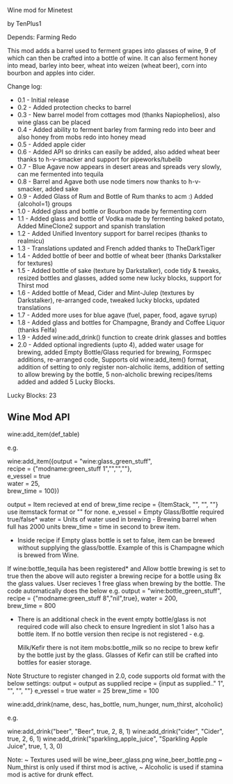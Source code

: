Wine mod for Minetest

by TenPlus1

Depends: Farming Redo

This mod adds a barrel used to ferment grapes into glasses of wine, 9 of which can then be crafted into a bottle of wine.  It can also ferment honey into mead, barley into beer, wheat into weizen (wheat beer), corn into bourbon and apples into cider.

Change log:

- 0.1 - Initial release
- 0.2 - Added protection checks to barrel
- 0.3 - New barrel model from cottages mod (thanks Napiophelios), also wine glass can be placed
- 0.4 - Added ability to ferment barley from farming redo into beer and also honey from mobs redo into honey mead
- 0.5 - Added apple cider
- 0.6 - Added API so drinks can easily be added, also added wheat beer thanks to h-v-smacker and support for pipeworks/tubelib
- 0.7 - Blue Agave now appears in desert areas and spreads very slowly, can me fermented into tequila
- 0.8 - Barrel and Agave both use node timers now thanks to h-v-smacker, added sake
- 0.9 - Added Glass of Rum and Bottle of Rum thanks to acm :) Added {alcohol=1} groups
- 1.0 - Added glass and bottle or Bourbon made by fermenting corn
- 1.1 - Added glass and bottle of Vodka made by fermenting baked potato, Added MineClone2 support and spanish translation
- 1.2 - Added Unified Inventory support for barrel recipes (thanks to realmicu)
- 1.3 - Translations updated and French added thanks to TheDarkTiger
- 1.4 - Added bottle of beer and bottle of wheat beer (thanks Darkstalker for textures)
- 1.5 - Added bottle of sake (texture by Darkstalker), code tidy & tweaks, resized bottles and glasses, added some new lucky blocks, support for Thirst mod
- 1.6 - Added bottle of Mead, Cider and Mint-Julep (textures by Darkstalker),
re-arranged code, tweaked lucky blocks, updated translations
- 1.7 - Added more uses for blue agave (fuel, paper, food, agave syrup)
- 1.8 - Added glass and bottles for Champagne, Brandy and Coffee Liquor (thanks Felfa)
- 1.9 - Added wine:add_drink() function to create drink glasses and bottles
- 2.0 - Added optional ingredients (upto 4), added water usage for brewing, added Empty Bottle/Glass requried for brewing, Formspec additions, re-arranged code, Supports old wine:add_item() format, addition of setting to only register non-alcholic items, addition of setting to allow brewing by the bottle, 5 non-alcholic brewing recipes/items added and added 5 Lucky Blocks.

Lucky Blocks: 23


Wine Mod API
------------

wine:add_item(def_table)

e.g.

wine:add_item({output = "wine:glass_green_stuff",   
			  recipe = {"modname:green_stuff 1","","",""},  
			  e_vessel = true  
			  water = 25,  
		      brew_time  = 100})  
			  
output = Item recieved at end of brew_time
recipe = {ItemStack, "", "", ""} use itemstack format or "" for none.
e_vessel = Empty Glass/Bottle required true/false*
water  = Units of water used in brewing - Brewing barrel when full has 2000 units
brew_time = time in second to brew item.

* Inside recipe if Empty glass bottle is set to false, item can be brewed without
  supplying the glass/bottle. Example of this is Champagne which is brewed from Wine.

If wine:bottle_tequila has been registered* and Allow bottle brewing is set to true then
the above will auto register a brewing recipe for a bottle using 8x the glass values. 
User recieves 1 free glass when brewing by the bottle. 
The code automatically does the below e.g.
	output = "wine:bottle_green_stuff", 
	recipe = {"modname:green_stuff 8","nil",true}, 
	water = 200,  
	brew_time  = 800

* There is an additional check in the event empty bottle/glass is not required code will also
	check to ensure Ingredient in slot 1 also has a bottle item. If no bottle version then 
	recipe is not registered - e.g.
	
	Milk/Kefir there is not item mobs:bottle_milk so no recipe to brew kefir by the bottle 
	just by the glass. Glasses of Kefir can still be crafted into bottles for easier storage.

Note Structure to register changed in 2.0, code supports old format with the below settings:
	output = output as supplied
	recipe = {input as supplied.." 1", "", "", ""}
	e_vessel = true
	water = 25
	brew_time = 100


wine:add_drink(name, desc, has_bottle, num_hunger, num_thirst, alcoholic)

e.g.

wine:add_drink("beer", "Beer", true, 2, 8, 1)
wine:add_drink("cider", "Cider", true, 2, 6, 1)
wine:add_drink("sparkling_apple_juice", "Sparkling Apple Juice", true, 1, 3, 0)

Note:
~ Textures used will be wine_beer_glass.png wine_beer_bottle.png
~ Num_thirst is only used if thirst mod is active, 
~ Alcoholic is used if stamina mod is active for drunk effect.
